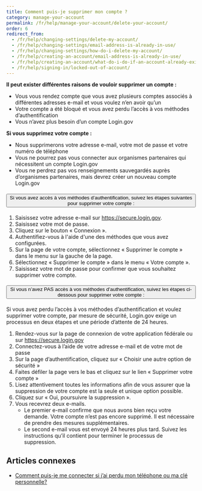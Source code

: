 ```yaml
---
title: Comment puis-je supprimer mon compte ?
category: manage-your-account
permalink: /fr/help/manage-your-account/delete-your-account/
order: 6
redirect_from:
  - /fr/help/changing-settings/delete-my-account/
  - /fr/help/changing-settings/email-address-is-already-in-use/
  - /fr/help/changing-settings/how-do-i-delete-my-account/
  - /fr/help/creating-an-account/email-address-is-already-in-use/
  - /fr/help/creating-an-account/what-do-i-do-if-an-account-already-exists-under-my-email-address/
  - /fr/help/signing-in/locked-out-of-account/
---
```


**Il peut exister différentes raisons de vouloir supprimer un compte :**
* Vous vous rendez compte que vous avez plusieurs comptes associés à différentes adresses e-mail et vous voulez n’en avoir qu’un
* Votre compte a été bloqué et vous avez perdu l’accès à vos méthodes d’authentification
* Vous n’avez plus besoin d’un compte Login.gov

**Si vous supprimez votre compte :**
* Nous supprimerons votre adresse e-mail, votre mot de passe et votre numéro de téléphone
* Vous ne pourrez pas vous connecter aux organismes partenaires qui nécessitent un compte Login.gov
* Vous ne perdrez pas vos renseignements sauvegardés auprès d’organismes partenaires, mais devrez créer un nouveau compte Login.gov

<div class="usa-accordion usa-accordion--bordered margin-y-4">
  <h4 class="usa-accordion__heading">
    <button
      type="button"
      class="usa-accordion__button"
      aria-expanded="false"
      aria-controls="b-a1"
    >
      Si vous avez accès à vos méthodes d’authentification, suivez les étapes suivantes pour supprimer votre compte :
    </button>
  </h4>
  <div id="b-a1" class="usa-accordion__content usa-prose">
    <ol class="number-list">
      <li>Saisissez votre adresse e-mail sur <a href="https://secure.login.gov/fr">https://secure.login.gov</a>.</li>
      <li>Saisissez votre mot de passe.</li>
      <li>Cliquez sur le bouton « Connexion ».</li>
      <li>Authentifiez-vous à l'aide d'une des méthodes que vous avez configurées.</li>
      <li>Sur la page de votre compte, sélectionnez « Supprimer le compte » dans le menu sur la gauche de la page.</li>
      <li>Sélectionnez « Supprimer le compte » dans le menu « Votre compte ».</li>
      <li>Saisissez votre mot de passe pour confirmer que vous souhaitez supprimer votre compte.</li>
    </ol>
  </div>
</div>

<div class="usa-accordion usa-accordion--bordered margin-y-4">
  <h4 class="usa-accordion__heading">
    <button
      type="button"
      class="usa-accordion__button"
      aria-expanded="false"
      aria-controls="b-a2"
    >
      Si vous n’avez PAS accès à vos méthodes d’authentification, suivez les étapes ci-dessous pour supprimer votre compte :
    </button>
  </h4>
  <div id="b-a2" class="usa-accordion__content usa-prose">
    <p>Si vous avez perdu l’accès à vos méthodes d’authentification et voulez supprimer votre compte, par mesure de sécurité, Login.gov exige un processus en deux étapes et une période d’attente de 24 heures.</p>
    <ol class="number-list">
      <li>Rendez-vous sur la page de connexion de votre application fédérale ou sur <a href="https://secure.login.gov/fr">https://secure.login.gov</a></li>
      <li>Connectez-vous à l’aide de votre adresse e-mail et de votre mot de passe</li>
      <li>Sur la page d’authentification, cliquez sur « Choisir une autre option de sécurité »</li>
      <li>Faites défiler la page vers le bas et cliquez sur le lien « Supprimer votre compte »</li>
      <li>Lisez attentivement toutes les informations afin de vous assurer que la suppression de votre compte est la seule et unique option possible.</li>
      <li>Cliquez sur « Oui, poursuivre la suppression ».</li>
      <li>Vous recevrez deux e-mails.
        <ul>
          <li>Le premier e-mail confirme que nous avons bien reçu votre demande. Votre compte n’est pas encore supprimé. Il est nécessaire de prendre des mesures supplémentaires.</li>
          <li>Le second e-mail vous est envoyé 24 heures plus tard. Suivez les instructions qu’il contient pour terminer le processus de suppression.</li>
        </ul>
      </li>
    </ol>
  </div>
</div>

## Articles connexes

* [Comment puis-je me connecter si j’ai perdu mon téléphone ou ma clé personnelle?](/fr/help/trouble-signing-in/how-to-sign-in/)
